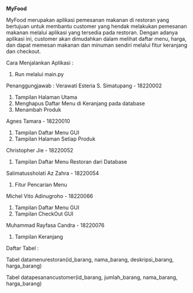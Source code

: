 **MyFood**

MyFood merupakan aplikasi pemesanan makanan di restoran yang bertujuan untuk membantu customer yang hendak melakukan pemesanan makanan melalui aplikasi yang tersedia pada restoran. Dengan adanya aplikasi ini, customer akan dimudahkan dalam melihat daftar menu, harga, dan dapat memesan makanan dan minuman sendiri melalui fitur keranjang dan checkout. 



Cara Menjalankan Aplikasi :
1. Run melalui main.py



Penanggungjawab :
Verawati Esteria S. Simatupang - 18220002

1. Tampilan Halaman Utama
2. Menghapus Daftar Menu di Keranjang pada database
3. Menambah Produk

Agnes Tamara - 18220010

1. Tampilan Daftar Menu GUI
2. Tampilan Halaman Setiap Produk

Christopher Jie - 18220052
1. Tampilan Daftar Menu Restoran dari Database

Salimatussholati Az Zahra - 18220054
1. Fitur Pencarian Menu

Michel Vito Adinugroho - 18220066
1. Tampilan Daftar Menu GUI
2. Tampilan CheckOut GUI

Muhammad Rayfasa Candra - 18220076
1. Tampilan Keranjang



Daftar Tabel :

Tabel datamenurestoran(id_barang, nama_barang, deskripsi_barang, harga_barang)

Tabel datapesanancustomer(id_barang, jumlah_barang, nama_barang, harga_barang)
